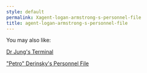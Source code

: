 ```yaml
---
style: default
permalink: Xagent-logan-armstrong-s-personnel-file
title: agent-logan-armstrong-s-personnel-file
---
```

You may also like:

[Dr Jung's Terminal](http://scp-wiki.net/freudian)

["Petro" Derinsky's Personnel File](http://scp-wiki.net/petro-derinsky-s-personnel-file)
